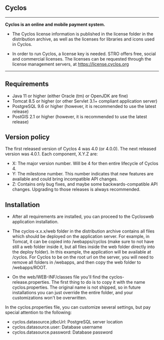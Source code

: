 ## **Cyclos**
-------------------------------------------------------------------------------

**Cyclos is an online and mobile payment system.**

- The Cyclos license information is published in the license folder in the distribution archive, as well as the licenses for libraries and icons used in Cyclos.

- In order to run Cyclos, a license key is needed. STRO offers free, social and commercial licenses. The licenses can be requested through the license management servers, at https://license.cyclos.org

---

Requirements
-------------------------------------------------------------------------------
* Java 11 or higher (either Oracle (tm) or OpenJDK are fine)
* Tomcat 8.5 or higher (or other Servlet 3.1+ compliant application server)
* PostgreSQL 9.6 or higher (however, it is recommended to use the latest release)
* PostGIS 2.1 or higher (however, it is recommended to use the latest release)


Version policy
-------------------------------------------------------------------------------
The first released version of Cyclos 4 was 4.0 (or 4.0.0).
The next released version was 4.0.1. Each component, X.Y.Z are:
* X: The major version number. Will be 4 for then entire lifecycle of Cyclos 4.
* Y: The milestone number. This number indicates that new features are available and could bring incompatible API changes.
* Z: Contains only bug fixes, and maybe some backwards-compatible API changes. Upgrading to those releases is always recommended.


Installation
-------------------------------------------------------------------------------
* After all requirements are installed, you can proceed to the Cyclosweb application installation.

* The cyclos-x.x.x/web folder in the distribution archive contains all files which should be deployed on the application server. For example, in Tomcat, it can be copied into <tomcat>/webapps/cyclos (make sure to not have still a web folder inside it, but all files inside the web folder directly into the deploy folder). In this example, the application will be available at <Tomcat Server URL>/cyclos. For Cyclos to be on the root url on the server, you will need to remove all folders in <tomcat>/webapps, and then copy the web folder to <tomcat>/webapps/ROOT.  

* On the web/WEB-INF/classes file you'll find the cyclos-release.properties. The first thing to do is to copy it with the name cyclos.properties. The  original name is not shipped, so in future installations you can just override the entire folder, and your customizations won't be overwritten.

In the cyclos.properties file, you can customize several settings, but pay special attention to the following:
* cyclos.datasource.jdbcUrl: PostgreSQL server location
* cyclos.datasource.user: Database username
* cyclos.datasource.password: Database password
